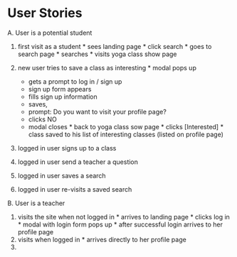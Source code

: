 # User Stories

A. User is a potential student
  1.  first visit as a student
    * sees landing page
    * click search
    * goes to search page
    * searches
    * visits yoga class show page

  2.  new user tries to save a class as interesting
    * modal pops up
      * gets a prompt to log in / sign up
      * sign up form appears
      * fills sign up information 
      * saves,  
      * prompt: Do you want to visit your profile page?
      * clicks NO
      * modal closes
    * back to yoga class sow page
    * clicks [Interested]
    * class saved to his list of interesting classes (listed on profile page)
  
  3. logged in user signs up to a class
  4. logged in user send a teacher a question

  5. logged in user saves a search
  6. logged in user re-visits a saved search

B. User is a teacher
  1. visits the site when not logged in
    * arrives to landing page
    * clicks log in
    * modal with login form pops up
    * after successful login arrives to her profile page
  2. visits when logged in
    * arrives directly to her profile page
  3. 